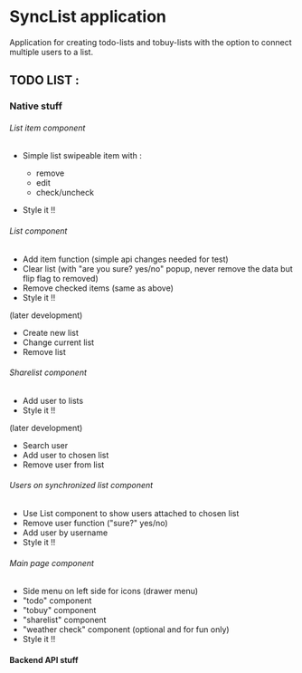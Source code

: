 # SyncList application

####
Application for creating todo-lists and tobuy-lists with the option to connect multiple users to a list.


## TODO LIST : 

### Native stuff
###### List item component
- Simple list swipeable item with :

    - remove
    - edit
    - check/uncheck
- Style it !!

###### List component
- Add item function (simple api changes needed for test)
- Clear list (with "are you sure? yes/no" popup, never remove the data but flip flag to removed)
- Remove checked items (same as above)
- Style it !!

(later development)
- Create new list
- Change current list
- Remove list

###### Sharelist component
- Add user to lists
- Style it !!

(later development)
- Search user
- Add user to chosen list
- Remove user from list

###### Users on synchronized list component
- Use List component to show users attached to chosen list
- Remove user function ("sure?" yes/no)
- Add user by username
- Style it !!

###### Main page component
- Side menu on left side for icons (drawer menu)
- "todo" component
- "tobuy" component
- "sharelist" component
- "weather check" component (optional and for fun only)
- Style it !!

#### Backend API stuff
